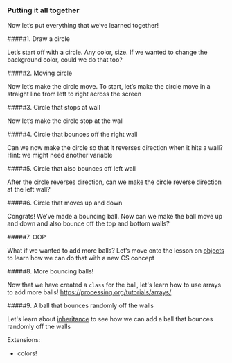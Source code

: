 ### Putting it all together

Now let’s put everything that we’ve learned together!

#####1. Draw a circle

Let’s start off with a circle. Any color, size. If we wanted to change the background color, could we do that too?

#####2. Moving circle

Now let’s make the circle move. To start, let’s make the circle move in a straight line from left to right across the screen

#####3. Circle that stops at wall

Now let’s make the circle stop at the wall

#####4. Circle that bounces off the right wall

Can we now make the circle so that it reverses direction when it hits a wall? Hint: we might need another variable

#####5. Circle that also bounces off left wall

After the circle reverses direction, can we make the circle reverse direction at the left wall?

#####6. Circle that moves up and down

Congrats! We’ve made a bouncing ball. Now can we make the ball move up and down and also bounce off the top and bottom walls?

#####7. OOP

What if we wanted to add more balls? Let’s move onto the lesson on [objects](objects.md) to learn how we can do that with a new CS concept

#####8. More bouncing balls!

Now that we have created a `class` for the ball, let's learn how to use arrays to add more balls! https://processing.org/tutorials/arrays/

#####9. A ball that bounces randomly off the walls

Let's learn about [inheritance](inheritance.md) to see how we can add a ball that bounces randomly off the walls

Extensions:
- colors!

